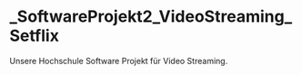 # _SoftwareProjekt2_VideoStreaming_Setflix
Unsere Hochschule Software Projekt für Video Streaming. 
